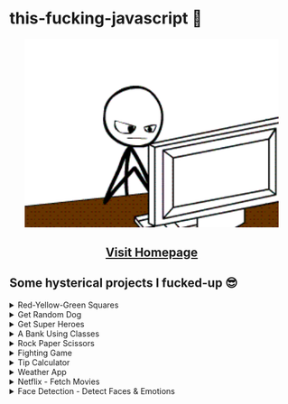 # this-fucking-javascript 🖕

<p align="center">
<img src="fcuk.gif" alt="this fucking javascript" width=450>
</p>

<h2 align="center">

[Visit Homepage](https://chinmay29hub.github.io/this-fucking-javascript/)

</h2>

## Some hysterical projects I fucked-up 😎

<details>
<summary>Red-Yellow-Green Squares</summary>

1. [Red-Yellow-Green Squares](https://chinmay29hub.github.io/this-fucking-javascript/dom/red-yellow-green/index.html)

</details>

<details>
<summary>Get Random Dog</summary>

2. [Get Random Dog](https://chinmay29hub.github.io/this-fucking-javascript/api/dogRandom/index.html)

</details>

<details>
<summary>Get Super Heroes</summary>

3. [Get Super Heroes](https://chinmay29hub-superhero-api.netlify.app/)

</details>

<details>
<summary>A Bank Using Classes</summary>

4. [Bank Class](https://chinmay29hub.github.io/this-fucking-javascript/projects/bank/index.html)

</details>

<details>
<summary>Rock Paper Scissors</summary>

5. [Rock-Paper-Scissors](https://chinmay29hub.github.io/this-fucking-javascript/projects/rockpaperscissors/exercise/index.html)

</details>

<details>
<summary>Fighting Game</summary>

6. [Fighting Game](https://chinmay29hub.github.io/this-fucking-javascript/projects/fightingGame/exercise/index.html)

</details>

<details>
<summary>Tip Calculator</summary>

7. [Tip Calculator](https://chinmay29hub.github.io/this-fucking-javascript/projects/tip-calculator/exercise/index.html)

</details>

<details>
<summary>Weather App</summary>

8. [Weather App](https://chinmay29hub-weather-app.netlify.app/)

</details>

<details>
<summary>Netflix - Fetch Movies</summary>

9. [Netflix - Fetch Movies](https://chinmay29hub.github.io/this-fucking-javascript/projects/create-netflix/exercise/index.html)

</details>

<details>
<summary>Face Detection - Detect Faces & Emotions</summary>

10. [Face Detection - Detect Faces & Emotions](https://chinmay29hub-face-detection.netlify.app/)

</details>